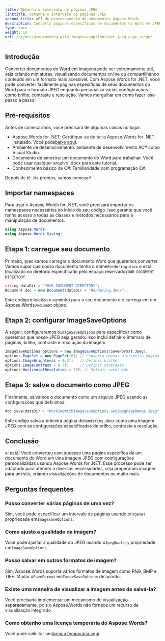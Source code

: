 ```yaml
---
title: Obtenha o intervalo de páginas JPEG
linktitle: Obtenha o intervalo de páginas JPEG
second_title: API de processamento de documentos Aspose.Words
description: Converta páginas específicas de documentos do Word em JPEG com configurações personalizadas usando Aspose.Words for .NET. Aprenda como ajustar brilho, contraste e resolução passo a passo.
type: docs
weight: 10
url: /pt/net/programming-with-imagesaveoptions/get-jpeg-page-range/
---
```

## Introdução

Converter documentos do Word em imagens pode ser extremamente útil, seja criando miniaturas, visualizando documentos online ou compartilhando conteúdo em um formato mais acessível. Com Aspose.Words for .NET, você pode converter facilmente páginas específicas de seus documentos do Word para o formato JPEG enquanto personaliza várias configurações como brilho, contraste e resolução. Vamos mergulhar em como fazer isso passo a passo!

## Pré-requisitos

Antes de começarmos, você precisará de algumas coisas no lugar:

-  Aspose.Words for .NET: Certifique-se de ter o Aspose.Words for .NET instalado. Você pode[baixe aqui](https://releases.aspose.com/words/net/).
- Ambiente de desenvolvimento: ambiente de desenvolvimento AC# como Visual Studio.
- Documento de amostra: um documento do Word para trabalhar. Você pode usar qualquer arquivo .docx para este tutorial.
- Conhecimento básico de C#: Familiaridade com programação C#.

Depois de tê-los prontos, vamos começar!

## Importar namespaces

Para usar o Aspose.Words for .NET, você precisará importar os namespaces necessários no início do seu código. Isso garante que você tenha acesso a todas as classes e métodos necessários para a manipulação de documentos.

```csharp
using Aspose.Words;
using Aspose.Words.Saving;
```

## Etapa 1: carregue seu documento

Primeiro, precisamos carregar o documento Word que queremos converter. Vamos supor que nosso documento tenha o nome`Rendering.docx` e está localizado no diretório especificado pelo espaço reservado`YOUR DOCUMENT DIRECTORY`.

```csharp
string dataDir = "YOUR DOCUMENT DIRECTORY";
Document doc = new Document(dataDir + "Rendering.docx");
```

 Este código inicializa o caminho para o seu documento e o carrega em um Aspose.Words`Document` objeto.

## Etapa 2: configurar ImageSaveOptions

 A seguir, configuraremos o`ImageSaveOptions` para especificar como queremos que nosso JPEG seja gerado. Isso inclui definir o intervalo de páginas, brilho, contraste e resolução da imagem.

```csharp
ImageSaveOptions options = new ImageSaveOptions(SaveFormat.Jpeg);
options.PageSet = new PageSet(0); // Converta apenas a primeira página
options.ImageBrightness = 0.3f;   // Definir brilho
options.ImageContrast = 0.7f;     // Definir contraste
options.HorizontalResolution = 72f; // Definir resolução
```

## Etapa 3: salve o documento como JPEG

Finalmente, salvamos o documento como um arquivo JPEG usando as configurações que definimos.

```csharp
doc.Save(dataDir + "WorkingWithImageSaveOptions.GetJpegPageRange.jpeg", options);
```

 Este código salva a primeira página do`Rendering.docx` como uma imagem JPEG com as configurações especificadas de brilho, contraste e resolução.

## Conclusão

aí está! Você converteu com sucesso uma página específica de um documento do Word em uma imagem JPEG com configurações personalizadas usando Aspose.Words for .NET. Esse processo pode ser adaptado para atender a diversas necessidades, seja preparando imagens para um site, criando visualizações de documentos ou muito mais.

## Perguntas frequentes

### Posso converter várias páginas de uma vez?
 Sim, você pode especificar um intervalo de páginas usando o`PageSet` propriedade em`ImageSaveOptions`.

### Como ajusto a qualidade da imagem?
 Você pode ajustar a qualidade do JPEG usando o`JpegQuality` propriedade em`ImageSaveOptions`.

### Posso salvar em outros formatos de imagem?
 Sim, Aspose.Words suporta vários formatos de imagem como PNG, BMP e TIFF. Mudar o`SaveFormat` em`ImageSaveOptions` de acordo.

### Existe uma maneira de visualizar a imagem antes de salvá-la?
Você precisaria implementar um mecanismo de visualização separadamente, pois o Aspose.Words não fornece um recurso de visualização integrado.

### Como obtenho uma licença temporária do Aspose.Words?
 Você pode solicitar um[licença temporária aqui](https://purchase.aspose.com/temporary-license/).